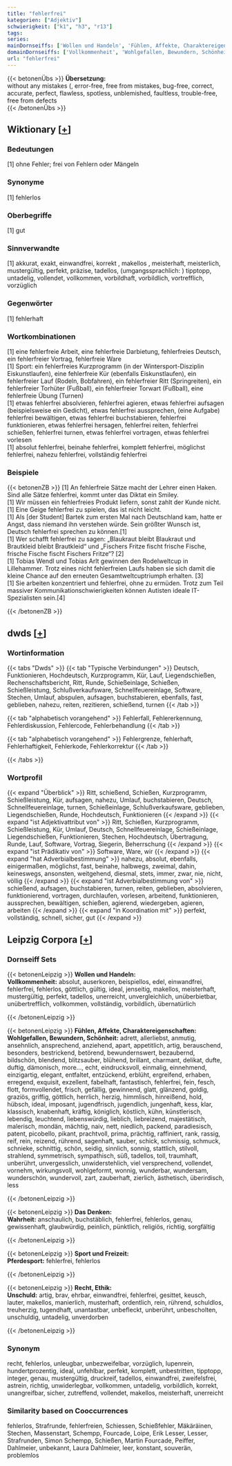 ```yaml
---
title: "fehlerfrei"
kategorien: ["Adjektiv"]
schwierigkeit: ["k1", "h3", "r13"]
tags:
series:
mainDornseiffs: ['Wollen und Handeln', 'Fühlen, Affekte, Charaktereigenschaften', 'Das Denken', 'Sport und Freizeit', 'Recht, Ethik']
domainDornseiffs: ['Vollkommenheit', 'Wohlgefallen, Bewundern, Schönheit', 'Wahrheit', 'Pferdesport', 'Unschuld']
url: "fehlerfrei"
---
```


{{< betonenÜbs >}}
**Übersetzung:**  
without any mistakes (, error-free, free from  mistakes, bug-free, correct, accurate, perfect, flawless, spotless, unblemished, faultless, trouble-free, free from defects  
{{< /betonenÜbs >}}

## Wiktionary [[+](https://de.wiktionary.org/wiki/fehlerfrei)]

### Bedeutungen
[1] ohne Fehler; frei von Fehlern oder Mängeln  

### Synonyme
[1] fehlerlos  

### Oberbegriffe
[1] gut  

### Sinnverwandte
[1] akkurat, exakt, einwandfrei,  korrekt , makellos , meisterhaft, meisterlich, mustergültig, perfekt, präzise,  tadellos, (umgangssprachlich: ) tipptopp, untadelig, vollendet, vollkommen, vorbildhaft, vorbildlich, vortrefflich, vorzüglich  

### Gegenwörter
[1] fehlerhaft  

### Wortkombinationen
[1] eine fehlerfreie Arbeit, eine fehlerfreie Darbietung, fehlerfreies Deutsch, ein fehlerfreier Vortrag, fehlerfreie Ware  
[1] Sport: ein fehlerfreies Kurzprogramm (in der Wintersport-Disziplin Eiskunstlaufen), eine fehlerfreie Kür (ebenfalls Eiskunstlaufen), ein fehlerfreier Lauf (Rodeln, Bobfahren), ein fehlerfreier Ritt (Springreiten), ein fehlerfreier Torhüter (Fußball), ein fehlerfreier Torwart (Fußball), eine fehlerfreie Übung (Turnen)  
[1] etwas fehlerfrei absolvieren, fehlerfrei agieren, etwas fehlerfrei aufsagen (beispielsweise ein Gedicht), etwas fehlerfrei aussprechen, (eine Aufgabe) fehlerfrei bewältigen, etwas fehlerfrei buchstabieren, fehlerfrei funktionieren, etwas fehlerfrei hersagen, fehlerfrei reiten, fehlerfrei schießen, fehlerfrei turnen, etwas fehlerfrei vortragen, etwas fehlerfrei vorlesen  
[1] absolut fehlerfrei, beinahe fehlerfrei, komplett fehlerfrei, möglichst fehlerfrei, nahezu fehlerfrei, vollständig fehlerfrei  

### Beispiele
{{< betonenZB >}}
[1] An fehlerfreie Sätze macht der Lehrer einen Haken. Sind alle Sätze fehlerfrei, kommt unter das Diktat ein Smiley.  
[1] Wir müssen ein fehlerfreies Produkt liefern, sonst zahlt der Kunde nicht.  
[1] Eine Geige fehlerfrei zu spielen, das ist nicht leicht.  
[1] Als [der Student] Bartek zum ersten Mal nach Deutschland kam, hatte er Angst, dass niemand ihn verstehen würde. Sein größter Wunsch ist, Deutsch fehlerfrei sprechen zu können.[1]  
[1] Wer schafft fehlerfrei zu sagen: „Blaukraut bleibt Blaukraut und Brautkleid bleibt Brautkleid“ und „Fischers Fritze fischt frische Fische, frische Fische fischt Fischers Fritze“? [2]  
[1] Tobias Wendl und Tobias Arlt gewinnen den Rodelweltcup in Lillehammer. Trotz eines nicht fehlerfreien Laufs haben sie sich damit die kleine Chance auf den erneuten Gesamtweltcuptriumph erhalten. [3]  
[1] Sie arbeiten konzentriert und fehlerfrei, ohne zu ermüden. Trotz zum Teil massiver Kommunikationschwierigkeiten können Autisten ideale IT-Spezialisten sein.[4]  

{{< /betonenZB >}}


## dwds [[+](https://www.dwds.de/wb/fehlerfrei)]

### Wortinformation
{{< tabs "Dwds" >}}
{{< tab "Typische Verbindungen" >}}
Deutsch, Funktionieren, Hochdeutsch, Kurzprogramm, Kür, Lauf, Liegendschießen, Rechenschaftsbericht, Ritt, Runde, Schießeinlage, Schießen, Schießleistung, Schlußverkaufsware, Schnellfeuereinlage, Software, Stechen, Umlauf, abspulen, aufsagen, buchstabieren, ebenfalls, fast, geblieben, nahezu, reiten, rezitieren, schießend, turnen
{{< /tab >}}

{{< tab "alphabetisch vorangehend" >}}
Fehlerfall, Fehlererkennung, Fehlerdiskussion, Fehlercode, Fehlerbehandlung
{{< /tab >}}

{{< tab "alphabetisch vorangehend" >}}
Fehlergrenze, fehlerhaft, Fehlerhaftigkeit, Fehlerkode, Fehlerkorrektur
{{< /tab >}}

{{< /tabs >}}

### Wortprofil
{{< expand "Überblick" >}} Ritt, schießend, Schießen, Kurzprogramm, Schießleistung, Kür, aufsagen, nahezu, Umlauf, buchstabieren, Deutsch, Schnellfeuereinlage, turnen, Schießeinlage, Schlußverkaufsware, geblieben, Liegendschießen, Runde, Hochdeutsch, Funktionieren {{< /expand >}}
{{< expand "ist Adjektivattribut von" >}} Ritt, Schießen, Kurzprogramm, Schießleistung, Kür, Umlauf, Deutsch, Schnellfeuereinlage, Schießeinlage, Liegendschießen, Funktionieren, Stechen, Hochdeutsch, Übertragung, Runde, Lauf, Software, Vortrag, Siegerin, Beherrschung {{< /expand >}}
{{< expand "ist Prädikativ von" >}} Software, Ware, wir {{< /expand >}}
{{< expand "hat Adverbialbestimmung" >}} nahezu, absolut, ebenfalls, einigermaßen, möglichst, fast, beinahe, halbwegs, zweimal, dahin, keineswegs, ansonsten, weitgehend, diesmal, stets, immer, zwar, nie, nicht, völlig {{< /expand >}}
{{< expand "ist Adverbialbestimmung von" >}} schießend, aufsagen, buchstabieren, turnen, reiten, geblieben, absolvieren, funktionierend, vortragen, durchlaufen, vorlesen, arbeitend, funktionieren, aussprechen, bewältigen, schießen, agierend, wiedergeben, agieren, arbeiten {{< /expand >}}
{{< expand "in Koordination mit" >}} perfekt, vollständig, schnell, sicher, gut {{< /expand >}}

## Leipzig Corpora [[+](https://corpora.uni-leipzig.de/en/res?word=fehlerfrei&corpusId=deu_newscrawl-public_2018)]

### Dornseiff Sets
{{< betonenLeipzig >}}
**Wollen und Handeln:**  
**Vollkommenheit:** absolut, auserkoren, beispiellos, edel, einwandfrei, fehlerfrei, fehlerlos, göttlich, gültig, ideal, jenseitig, makellos, meisterhaft, mustergültig, perfekt, tadellos, unerreicht, unvergleichlich, unüberbietbar, unübertrefflich, vollkommen, vollständig, vorbildlich, übernatürlich  

{{< /betonenLeipzig >}}


{{< betonenLeipzig >}}
**Fühlen, Affekte, Charaktereigenschaften:**  
**Wohlgefallen, Bewundern, Schönheit:** adrett, allerliebst, anmutig, ansehnlich, ansprechend, anziehend, apart, appetitlich, artig, berauschend, besonders, bestrickend, betörend, bewundernswert, bezaubernd, bildschön, blendend, blitzsauber, blühend, brillant, charmant, delikat, dufte, duftig, dämonisch, more..., echt, eindrucksvoll, einmalig, einnehmend, einzigartig, elegant, entfaltet, entzückend, erblüht, ergreifend, erhaben, erregend, exquisit, exzellent, fabelhaft, fantastisch, fehlerfrei, fein, fesch, flott, formvollendet, frisch, gefällig, gewinnend, glatt, glänzend, goldig, graziös, griffig, göttlich, herrlich, herzig, himmlisch, hinreißend, hold, hübsch, ideal, imposant, jugendfrisch, jugendlich, jungenhaft, kess, klar, klassisch, knabenhaft, kräftig, königlich, köstlich, kühn, künstlerisch, lebendig, leuchtend, liebenswürdig, lieblich, liebreizend, majestätisch, malerisch, mondän, mächtig, naiv, nett, niedlich, packend, paradiesisch, patent, picobello, pikant, prachtvoll, prima, prächtig, raffiniert, rank, rassig, reif, rein, reizend, rührend, sagenhaft, sauber, schick, schmissig, schmuck, schnieke, schnittig, schön, seidig, sinnlich, sonnig, stattlich, stilvoll, strahlend, symmetrisch, sympathisch, süß, tadellos, toll, traumhaft, unberührt, unvergesslich, unwiderstehlich, viel versprechend, vollendet, vornehm, wirkungsvoll, wohlgeformt, wonnig, wunderbar, wundersam, wunderschön, wundervoll, zart, zauberhaft, zierlich, ästhetisch, überirdisch, less  

{{< /betonenLeipzig >}}


{{< betonenLeipzig >}}
**Das Denken:**  
**Wahrheit:** anschaulich, buchstäblich, fehlerfrei, fehlerlos, genau, gewissenhaft, glaubwürdig, peinlich, pünktlich, religiös, richtig, sorgfältig  

{{< /betonenLeipzig >}}


{{< betonenLeipzig >}}
**Sport und Freizeit:**  
**Pferdesport:** fehlerfrei, fehlerlos  

{{< /betonenLeipzig >}}


{{< betonenLeipzig >}}
**Recht, Ethik:**  
**Unschuld:** artig, brav, ehrbar, einwandfrei, fehlerfrei, gesittet, keusch, lauter, makellos, manierlich, musterhaft, ordentlich, rein, rührend, schuldlos, treuherzig, tugendhaft, unantastbar, unbefleckt, unberührt, unbescholten, unschuldig, untadelig, unverdorben  

{{< /betonenLeipzig >}}

### Synonym
recht, fehlerlos, unleugbar, unbezweifelbar, vorzüglich, lupenrein, hundertprozentig, ideal, unfehlbar, perfekt, komplett, unbestritten, tipptopp, integer, genau, mustergültig, druckreif, tadellos, einwandfrei, zweifelsfrei, astrein, richtig, unwiderlegbar, vollkommen, untadelig, vorbildlich, korrekt, unangreifbar, sicher, zutreffend, vollendet, makellos, meisterhaft, unerreicht


### Similarity based on Cooccurrences
fehlerlos, Strafrunde, fehlerfreien, Schiessen, Schießfehler, Mäkäräinen, Stechen, Massenstart, Schempp, Fourcade, Loipe, Erik Lesser, Lesser, Strafrunden, Simon Schempp, Schießen, Martin Fourcade, Peiffer, Dahlmeier, unbekannt, Laura Dahlmeier, leer, konstant, souverän, problemlos

